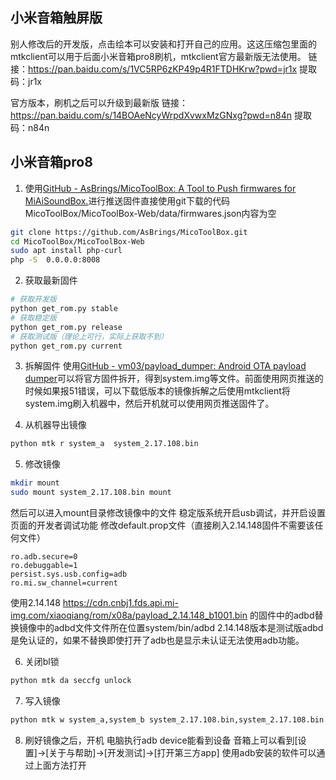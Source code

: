 ## 小米音箱触屏版
别人修改后的开发版，点击绘本可以安装和打开自己的应用。这这压缩包里面的mtkclient可以用于后面小米音箱pro8刷机，mtkclient官方最新版无法使用。
链接：https://pan.baidu.com/s/1VC5RP6zKP49p4R1FTDHKrw?pwd=jr1x 
提取码：jr1x

官方版本，刷机之后可以升级到最新版
链接：https://pan.baidu.com/s/14BOAeNcyWrpdXvwxMzGNxg?pwd=n84n 
提取码：n84n
## 小米音箱pro8 
1. 使用[GitHub - AsBrings/MicoToolBox: A Tool to Push firmwares for MiAiSoundBox.](https://github.com/AsBrings/MicoToolBox)进行推送固件直接使用git下载的代码MicoToolBox/MicoToolBox-Web/data/firmwares.json内容为空
```bash
git clone https://github.com/AsBrings/MicoToolBox.git
cd MicoToolBox/MicoToolBox-Web
sudo apt install php-curl
php -S  0.0.0.0:8008
```

2. 获取最新固件
```bash
# 获取开发版
python get_rom.py stable
# 获取稳定版
python get_rom.py release
# 获取测试版（理论上可行，实际上获取不到）
python get_rom.py current
```

3. 拆解固件
使用[GitHub - vm03/payload_dumper: Android OTA payload dumper](https://github.com/vm03/payload_dumper)可以将官方固件拆开，得到system.img等文件。前面使用网页推送的时候如果报51错误，可以下载低版本的镜像拆解之后使用mtkclient将system.img刷入机器中，然后开机就可以使用网页推送固件了。

4. 从机器导出镜像
```bash
python mtk r system_a  system_2.17.108.bin
```

5. 修改镜像
```bash
mkdir mount
sudo mount system_2.17.108.bin mount
```
然后可以进入mount目录修改镜像中的文件
稳定版系统开启usb调试，并开启设置页面的开发者调试功能
修改default.prop文件（直接刷入2.14.148固件不需要该任何文件）
```prop
ro.adb.secure=0
ro.debuggable=1
persist.sys.usb.config=adb
ro.mi.sw_channel=current
```
使用2.14.148  https://cdn.cnbj1.fds.api.mi-img.com/xiaoqiang/rom/x08a/payload_2.14.148_b1001.bin 的固件中的adbd替换镜像中的adbd文件文件所在位置system/bin/adbd
2.14.148版本是测试版adbd是免认证的，如果不替换即使打开了adb也是显示未认证无法使用adb功能。

6. 关闭bl锁
```bash
python mtk da seccfg unlock
```

7. 写入镜像
```bash
python mtk w system_a,system_b system_2.17.108.bin,system_2.17.108.bin
```

8. 刷好镜像之后，开机
电脑执行adb device能看到设备
音箱上可以看到[设置]→[关于与帮助]→[开发测试]→[打开第三方app]
使用adb安装的软件可以通过上面方法打开
